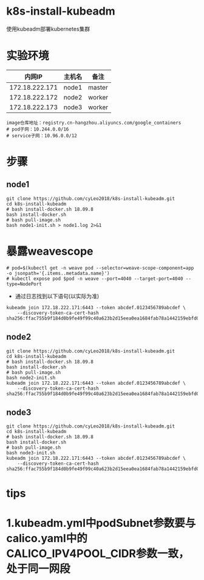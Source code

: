 # k8s-install-kubeadm
使用kubeadm部署kubernetes集群

# 实验环境
内网IP|主机名|备注
--|--|--
172.18.222.171|node1|master
172.18.222.172|node2|worker
172.18.222.173|node3|worker

```
image仓库地址：registry.cn-hangzhou.aliyuncs.com/google_containers
# pod子网：10.244.0.0/16
# service子网：10.96.0.0/12
```

# 步骤
## node1
```
git clone https://github.com/cyLeo2018/k8s-install-kubeadm.git
cd k8s-install-kubeadm
# bash install-docker.sh 18.09.8
bash install-docker.sh
# bash pull-image.sh
bash node1-init.sh > node1.log 2>&1 
```
# 暴露weavescope
```
# pod=$(kubectl get -n weave pod --selector=weave-scope-component=app -o jsonpath='{.items..metadata.name}')
# kubectl expose pod $pod -n weave --port=4040 --target-port=4040 --type=NodePort
```
- 通过日志找到以下语句(以实际为准)
```
kubeadm join 172.18.222.171:6443 --token abcdef.0123456789abcdef \
    --discovery-token-ca-cert-hash sha256:ffac755b9f184d0b9fe49f99c40a623b2d15eea0ea1684fab78a1442159ebfd0
```
## node2
```
git clone https://github.com/cyLeo2018/k8s-install-kubeadm.git
cd k8s-install-kubeadm
# bash install-docker.sh 18.09.8
bash install-docker.sh
# bash pull-image.sh
bash node2-init.sh
kubeadm join 172.18.222.171:6443 --token abcdef.0123456789abcdef \
    --discovery-token-ca-cert-hash sha256:ffac755b9f184d0b9fe49f99c40a623b2d15eea0ea1684fab78a1442159ebfd0
```
## node3
```
git clone https://github.com/cyLeo2018/k8s-install-kubeadm.git
cd k8s-install-kubeadm
# bash install-docker.sh 18.09.8
bash install-docker.sh
# bash pull-image.sh
bash node3-init.sh
kubeadm join 172.18.222.171:6443 --token abcdef.0123456789abcdef \
    --discovery-token-ca-cert-hash sha256:ffac755b9f184d0b9fe49f99c40a623b2d15eea0ea1684fab78a1442159ebfd0
```
# tips
# 1.kubeadm.yml中podSubnet参数要与calico.yaml中的CALICO_IPV4POOL_CIDR参数一致，处于同一网段
